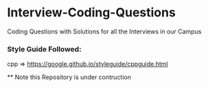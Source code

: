 # Interview-Coding-Questions
Coding Questions with Solutions for all the Interviews in our Campus

### Style Guide Followed:
cpp => https://google.github.io/styleguide/cppguide.html

** Note this Repository is under contruction
